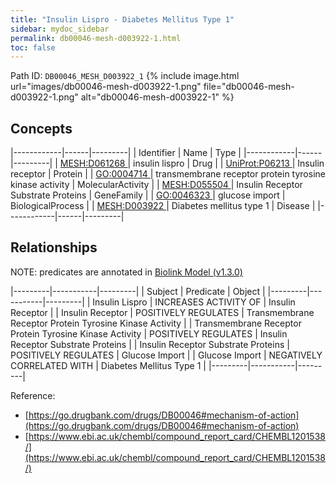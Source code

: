 ```yaml
---
title: "Insulin Lispro - Diabetes Mellitus Type 1"
sidebar: mydoc_sidebar
permalink: db00046-mesh-d003922-1.html
toc: false 
---
```



Path ID: `DB00046_MESH_D003922_1`
{% include image.html url="images/db00046-mesh-d003922-1.png" file="db00046-mesh-d003922-1.png" alt="db00046-mesh-d003922-1" %}

## Concepts

|------------|------|---------|
| Identifier | Name | Type    |
|------------|------|---------|
| <a href="https://identifiers.org/MESH:D061268">MESH:D061268 </a> | insulin lispro | Drug |
| <a href="https://identifiers.org/UniProt:P06213">UniProt:P06213 </a> | Insulin receptor | Protein |
| <a href="https://identifiers.org/GO:0004714">GO:0004714 </a> | transmembrane receptor protein tyrosine kinase activity | MolecularActivity |
| <a href="https://identifiers.org/MESH:D055504">MESH:D055504 </a> | Insulin Receptor Substrate Proteins | GeneFamily |
| <a href="https://identifiers.org/GO:0046323">GO:0046323 </a> | glucose import | BiologicalProcess |
| <a href="https://identifiers.org/MESH:D003922">MESH:D003922 </a> | Diabetes mellitus type 1 | Disease |
|------------|------|---------|

## Relationships


NOTE: predicates are annotated in <a href="https://github.com/biolink/biolink-model/releases/tag/v1.3.0">Biolink Model (v1.3.0)</a>

|---------|-----------|---------|
| Subject | Predicate | Object  |
|---------|-----------|---------|
| Insulin Lispro | INCREASES ACTIVITY OF | Insulin Receptor |
| Insulin Receptor | POSITIVELY REGULATES | Transmembrane Receptor Protein Tyrosine Kinase Activity |
| Transmembrane Receptor Protein Tyrosine Kinase Activity | POSITIVELY REGULATES | Insulin Receptor Substrate Proteins |
| Insulin Receptor Substrate Proteins | POSITIVELY REGULATES | Glucose Import |
| Glucose Import | NEGATIVELY CORRELATED WITH | Diabetes Mellitus Type 1 |
|---------|-----------|---------|

Reference: 
  - [https://go.drugbank.com/drugs/DB00046#mechanism-of-action](https://go.drugbank.com/drugs/DB00046#mechanism-of-action)
  - [https://www.ebi.ac.uk/chembl/compound_report_card/CHEMBL1201538/](https://www.ebi.ac.uk/chembl/compound_report_card/CHEMBL1201538/)
